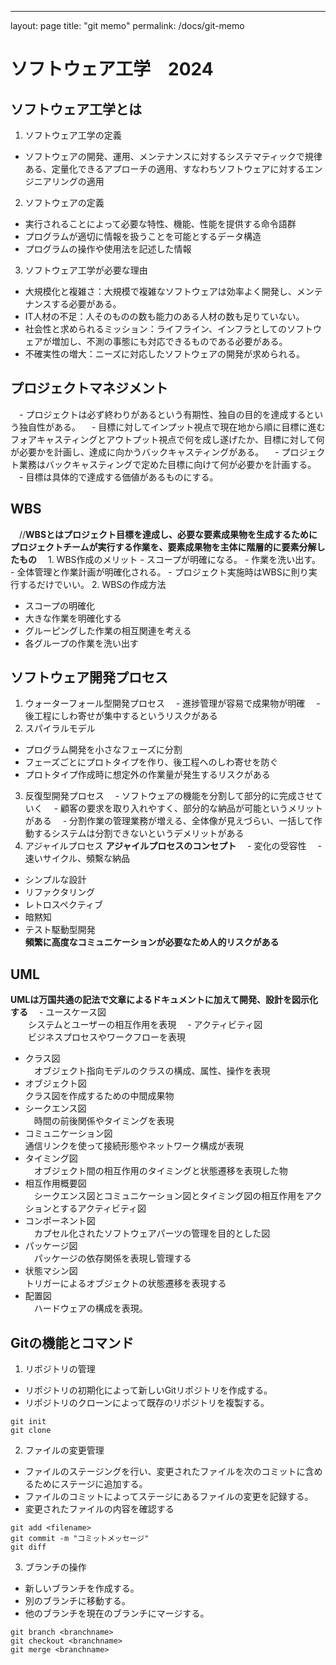 ---
layout: page
title: "git memo"
permalink: /docs/git-memo

# ソフトウェア工学　2024  

## ソフトウェア工学とは
1. ソフトウェア工学の定義
  - ソフトウェアの開発、運用、メンテナンスに対するシステマティックで規律ある、定量化できるアプローチの適用、すなわちソフトウェアに対するエンジニアリングの適用
2. ソフトウェアの定義
  - 実行されることによって必要な特性、機能、性能を提供する命令語群
  - プログラムが適切に情報を扱うことを可能とするデータ構造
  - プログラムの操作や使用法を記述した情報
3. ソフトウェア工学が必要な理由
  - 大規模化と複雑さ：大規模で複雑なソフトウェアは効率よく開発し、メンテナンスする必要がある。
  - IT人材の不足：人そのものの数も能力のある人材の数も足りていない。
  - 社会性と求められるミッション：ライフライン、インフラとしてのソフトウェアが増加し、不測の事態にも対応できるものである必要がある。
  - 不確実性の増大：ニーズに対応したソフトウェアの開発が求められる。

## プロジェクトマネジメント
　- プロジェクトは必ず終わりがあるという有期性、独自の目的を達成するという独自性がある。
　- 目標に対してインプット視点で現在地から順に目標に進むフォアキャスティングとアウトプット視点で何を成し遂げたか、目標に対して何が必要かを計画し、達成に向かうバックキャスティングがある。
　- プロジェクト業務はバックキャスティングで定めた目標に向けて何が必要かを計画する。
　- 目標は具体的で達成する価値があるものにする。

## WBS
　//**WBSとはプロジェクト目標を達成し、必要な要素成果物を生成するためにプロジェクトチームが実行する作業を、要素成果物を主体に階層的に要素分解したもの**
　1. WBS作成のメリット
    - スコープが明確になる。
    - 作業を洗い出す。
    - 全体管理と作業計画が明確化される。
    - プロジェクト実施時はWBSに則り実行するだけでいい。
  2. WBSの作成方法
   - スコープの明確化
   - 大きな作業を明確化する
   - グルーピングした作業の相互関連を考える
   - 各グループの作業を洗い出す

## ソフトウェア開発プロセス
1. ウォーターフォール型開発プロセス
　- 進捗管理が容易で成果物が明確
　- 後工程にしわ寄せが集中するというリスクがある
2. スパイラルモデル
  - プログラム開発を小さなフェーズに分割
  - フェーズごとにプロトタイプを作り、後工程へのしわ寄せを防ぐ
  - プロトタイプ作成時に想定外の作業量が発生するリスクがある
3. 反復型開発プロセス
　- ソフトウェアの機能を分割して部分的に完成させていく
　- 顧客の要求を取り入れやすく、部分的な納品が可能というメリットがある
　- 分割作業の管理業務が増える、全体像が見えづらい、一括して作動するシステムは分割できないというデメリットがある
4. アジャイルプロセス
**アジャイルプロセスのコンセプト**
　- 変化の受容性
　- 速いサイクル、頻繫な納品
  - シンプルな設計
  - リファクタリング
  - レトロスペクティブ
  - 暗黙知
  - テスト駆動型開発  
**頻繁に高度なコミュニケーションが必要なため人的リスクがある**
## UML
**UMLは万国共通の記法で文章によるドキュメントに加えて開発、設計を図示化する**
　- ユースケース図  
　　システムとユーザーの相互作用を表現
　- アクティビティ図  
　　ビジネスプロセスやワークフローを表現
  - クラス図  
  　オブジェクト指向モデルのクラスの構成、属性、操作を表現
  - オブジェクト図  
    クラス図を作成するための中間成果物
  - シークエンス図  
   　時間の前後関係やタイミングを表現
  - コミュニケーション図  
    通信リンクを使って接続形態やネットワーク構成が表現
  - タイミング図  
  　オブジェクト間の相互作用のタイミングと状態遷移を表現した物
  - 相互作用概要図  
  　シークエンス図とコミュニケーション図とタイミング図の相互作用をアクションとするアクティビティ図
  - コンポーネント図  
  　カプセル化されたソフトウェアパーツの管理を目的とした図
  - パッケージ図  
  　パッケージの依存関係を表現し管理する
  - 状態マシン図  
    トリガーによるオブジェクトの状態遷移を表現する
  - 配置図  
  　ハードウェアの構成を表現。

## Gitの機能とコマンド
1. リポジトリの管理  
  - リポジトリの初期化によって新しいGitリポジトリを作成する。
  - リポジトリのクローンによって既存のリポジトリを複製する。
  ```
  git init  
  git clone 
  ```
2. ファイルの変更管理
  - ファイルのステージングを行い、変更されたファイルを次のコミットに含めるためにステージに追加する。
  - ファイルのコミットによってステージにあるファイルの変更を記録する。
  - 変更されたファイルの内容を確認する
  ```
  git add <filename>
  git commit -m "コミットメッセージ"
  git diff
  ```
3. ブランチの操作
  - 新しいブランチを作成する。
  - 別のブランチに移動する。
  - 他のブランチを現在のブランチにマージする。
  ```
  git branch <branchname>
  git checkout <branchname>
  git merge <branchname>
  ```